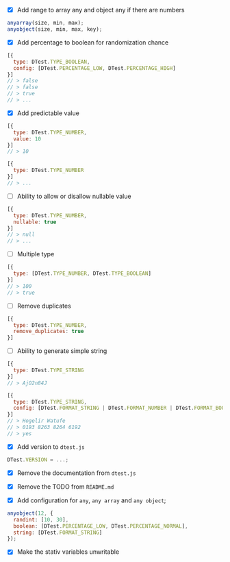 - [x] Add range to array any and object any if there are numbers

```js
anyarray(size, min, max);
anyobject(size, min, max, key);
```

- [x] Add percentage to boolean for randomization chance

```js
[{
  type: DTest.TYPE_BOOLEAN,
  config: [DTest.PERCENTAGE_LOW, DTest.PERCENTAGE_HIGH]
}]
// > false
// > false
// > true
// > ...
```

- [x] Add predictable value

```js
[{
  type: DTest.TYPE_NUMBER,
  value: 10
}]
// > 10

[{
  type: DTest.TYPE_NUMBER
}]
// > ...
```

- [ ] Ability to allow or disallow nullable value

```js
[{
  type: DTest.TYPE_NUMBER,
  nullable: true
}]
// > null
// > ...
```

- [ ] Multiple type

```js
[{
  type: [DTest.TYPE_NUMBER, DTest.TYPE_BOOLEAN]
}]
// > 100
// > true
```

- [ ] Remove duplicates
```js
[{
  type: DTest.TYPE_NUMBER,
  remove_duplicates: true
}]
```

- [ ] Ability to generate simple string
```js
[{
  type: DTest.TYPE_STRING
}]
// > AjO2n84J

[{
  type: DTest.TYPE_STRING,
  config: [DTest.FORMAT_STRING | DTest.FORMAT_NUMBER | DTest.FORMAT_BOOLEAN]
}]
// > Hogelir Watufe
// > 0193 8263 8264 6192
// > yes
```

- [x] Add version to `dtest.js`
```js
DTest.VERSION = ...;
```

- [x] Remove the documentation from `dtest.js`
- [x] Remove the TODO from `README.md`

- [x] Add configuration for `any`, `any array` and `any object`;
```js
anyobject(12, {
  randint: [10, 30],
  boolean: [DTest.PERCENTAGE_LOW, DTest.PERCENTAGE_NORMAL],
  string: [DTest.FORMAT_STRING]
});
```

- [x] Make the stativ variables unwritable